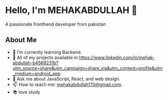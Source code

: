 # Hello, I'm MEHAKABDULLAH 👋
A passionate fronthend developer from pakistan





## About Me
- 🔭 I’m currently learning Backend.
- 🌱 All of my projects available in https://www.linkedin.com/in/mehak-abdullah-b4569231b?utm_source=share&utm_campaign=share_via&utm_content=profile&utm_medium=android_app.
- 💬 Ask me about JavaScript, React, and web design.
- 📫 How to reach me: mehakabdullah170@gmail.com.
- 📚 love study


